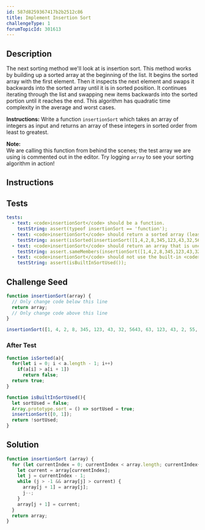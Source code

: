 ```yaml
---
id: 587d8259367417b2b2512c86
title: Implement Insertion Sort
challengeType: 1
forumTopicId: 301613
---
```


## Description

<section id='description'>

The next sorting method we'll look at is insertion sort. This method works by building up a sorted array at the beginning of the list. It begins the sorted array with the first element. Then it inspects the next element and swaps it backwards into the sorted array until it is in sorted position. It continues iterating through the list and swapping new items backwards into the sorted portion until it reaches the end. This algorithm has quadratic time complexity in the average and worst cases.

**Instructions:** Write a function `insertionSort` which takes an array of integers as input and returns an array of these integers in sorted order from least to greatest.

**Note:**  
We are calling this function from behind the scenes; the test array we are using is commented out in the editor. Try logging `array` to see your sorting algorithm in action!

</section>

## Instructions

<section id='instructions'>

</section>

## Tests

<section id='tests'>

```yml
tests:
  - text: <code>insertionSort</code> should be a function.
    testString: assert(typeof insertionSort == 'function');
  - text: <code>insertionSort</code> should return a sorted array (least to greatest).
    testString: assert(isSorted(insertionSort([1,4,2,8,345,123,43,32,5643,63,123,43,2,55,1,234,92])));
  - text: <code>insertionSort</code> should return an array that is unchanged except for order.
    testString: assert.sameMembers(insertionSort([1,4,2,8,345,123,43,32,5643,63,123,43,2,55,1,234,92]), [1,4,2,8,345,123,43,32,5643,63,123,43,2,55,1,234,92]);
  - text: <code>insertionSort</code> should not use the built-in <code>.sort()</code> method.
    testString: assert(isBuiltInSortUsed());

```

</section>

## Challenge Seed

<section id='challengeSeed'>

<div id='js-seed'>

```js
function insertionSort(array) {
  // Only change code below this line
  return array;
  // Only change code above this line
}

insertionSort([1, 4, 2, 8, 345, 123, 43, 32, 5643, 63, 123, 43, 2, 55, 1, 234, 92]);
```

</div>

### After Test

<div id='js-teardown'>

```js
function isSorted(a){
  for(let i = 0; i < a.length - 1; i++)
    if(a[i] > a[i + 1])
      return false;
  return true;
}

function isBuiltInSortUsed(){
  let sortUsed = false;
  Array.prototype.sort = () => sortUsed = true;
  insertionSort([0, 1]);
  return !sortUsed;
}
```

</div>

</section>

## Solution

<section id='solution'>

```js
function insertionSort (array) {
  for (let currentIndex = 0; currentIndex < array.length; currentIndex++) {
    let current = array[currentIndex];
    let j = currentIndex - 1;
    while (j > -1 && array[j] > current) {
      array[j + 1] = array[j];
      j--;
    }
    array[j + 1] = current;
  }
  return array;
}
```

</section>
